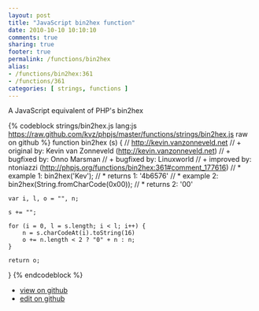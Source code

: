 ```yaml
---
layout: post
title: "JavaScript bin2hex function"
date: 2010-10-10 10:10:10
comments: true
sharing: true
footer: true
permalink: /functions/bin2hex
alias:
- /functions/bin2hex:361
- /functions/361
categories: [ strings, functions ]
---
```

A JavaScript equivalent of PHP's bin2hex
<!-- more -->
{% codeblock strings/bin2hex.js lang:js https://raw.github.com/kvz/phpjs/master/functions/strings/bin2hex.js raw on github %}
function bin2hex (s) {
    // http://kevin.vanzonneveld.net
    // +   original by: Kevin van Zonneveld (http://kevin.vanzonneveld.net)
    // +   bugfixed by: Onno Marsman
    // +   bugfixed by: Linuxworld
    // +   improved by: ntoniazzi (http://phpjs.org/functions/bin2hex:361#comment_177616)
    // *     example 1: bin2hex('Kev');
    // *     returns 1: '4b6576'
    // *     example 2: bin2hex(String.fromCharCode(0x00));
    // *     returns 2: '00'
    
    var i, l, o = "", n;

    s += "";
    
    for (i = 0, l = s.length; i < l; i++) {
        n = s.charCodeAt(i).toString(16)
        o += n.length < 2 ? "0" + n : n;
    }
    
    return o;
}
{% endcodeblock %}
<ul>
 <li><a href="https://github.com/kvz/phpjs/blob/master/functions/strings/bin2hex.js">view on github</a></li>
 <li><a href="https://github.com/kvz/phpjs/edit/master/functions/strings/bin2hex.js">edit on github</a></li>
</ul>
